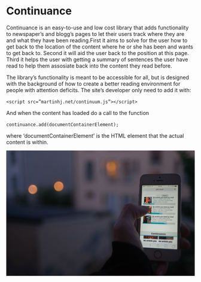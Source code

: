# Continuance
Continuance is an easy-to-use and low cost library that adds
functionality to newspaper’s and blogg’s pages to let their users track where
they are and what they have been reading.First it aims to solve for the user how
to get back to the location of the content where he or she has been and wants to
get back to. Second it will aid the user back to the position at this page.
Third it helps the user with getting a summary of sentences the user have read
to help them assosiate back into the content they read before.

The library’s functionality is meant to be accessible for all, but is designed
with the background of how to create a better reading environment for people
with attention deficits.  The site’s developer only need to add it with: 

	<script src=”martinhj.net/continuum.js”></script>

And when the content has loaded do a call to the function

	continuance.add(documentContainerElement);

where ‘documentContainerElement’ is the HTML element that the actual content is
within.

![Alt text](continuance.jpg "Continuance")